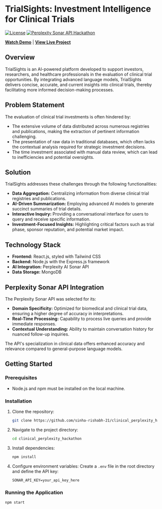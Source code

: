# TrialSights: Investment Intelligence for Clinical Trials

[![License](https://img.shields.io/badge/License-MIT-yellow.svg)](https://opensource.org/licenses/MIT) [![Perplexity Sonar API Hackathon](https://img.shields.io/badge/Perplexity%20Sonar%20API-Hackathon-blue)](https://sonar.perplexity.ai/)

**[Watch Demo](https://youtu.be/11_evsWdzNk)** | **[View Live Project](https://trialsights.vercel.app/)**

## Overview

TrialSights is an AI-powered platform developed to support investors, researchers, and healthcare professionals in the evaluation of clinical trial opportunities. By integrating advanced language models, TrialSights delivers concise, accurate, and current insights into clinical trials, thereby facilitating more informed decision-making processes.

## Problem Statement

The evaluation of clinical trial investments is often hindered by:

* The extensive volume of data distributed across numerous registries and publications, making the extraction of pertinent information challenging.
* The presentation of raw data in traditional databases, which often lacks the contextual analysis required for strategic investment decisions.
* The time investment associated with manual data review, which can lead to inefficiencies and potential oversights.

## Solution

TrialSights addresses these challenges through the following functionalities:

* **Data Aggregation:** Centralizing information from diverse clinical trial registries and publications.
* **AI-Driven Summarization:** Employing advanced AI models to generate succinct summaries of trial details.
* **Interactive Inquiry:** Providing a conversational interface for users to query and receive specific information.
* **Investment-Focused Insights:** Highlighting critical factors such as trial phase, sponsor reputation, and potential market impact.

## Technology Stack

* **Frontend:** React.js, styled with Tailwind CSS
* **Backend:** Node.js with the Express.js framework
* **AI Integration:** Perplexity AI Sonar API
* **Data Storage:** MongoDB

## Perplexity Sonar API Integration

The Perplexity Sonar API was selected for its:

* **Domain Specificity:** Optimized for biomedical and clinical trial data, ensuring a higher degree of accuracy in interpretations.
* **Real-Time Processing:** Capability to process live queries and provide immediate responses.
* **Contextual Understanding:** Ability to maintain conversation history for nuanced follow-up inquiries.

The API's specialization in clinical data offers enhanced accuracy and relevance compared to general-purpose language models.

## Getting Started

### Prerequisites

* Node.js and npm must be installed on the local machine.

### Installation

1.  Clone the repository:
    ```bash
    git clone https://github.com/sinha-rishabh-21/clinical_perplexity_hackathon.git
    ```
2.  Navigate to the project directory:
    ```bash
    cd clinical_perplexity_hackathon
    ```
3.  Install dependencies:
    ```bash
    npm install
    ```
4.  Configure environment variables:
    Create a `.env` file in the root directory and define the API key:
    ```
    SONAR_API_KEY=your_api_key_here
    ```

### Running the Application

```bash
npm start
